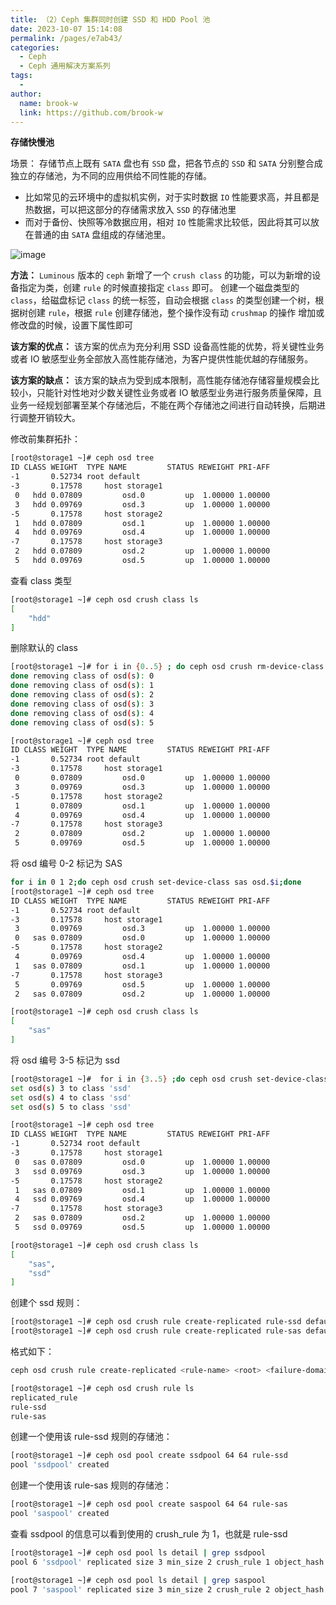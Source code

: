 ```yaml
---
title: （2）Ceph 集群同时创建 SSD 和 HDD Pool 池
date: 2023-10-07 15:14:08
permalink: /pages/e7ab43/
categories:
  - Ceph
  - Ceph 通用解决方案系列
tags:
  - 
author: 
  name: brook-w
  link: https://github.com/brook-w
---
```



**存储快慢池**

场景： 存储节点上既有 `SATA` 盘也有 `SSD` 盘，把各节点的 `SSD` 和 `SATA` 分别整合成独立的存储池，为不同的应用供给不同性能的存储。

- 比如常见的云环境中的虚拟机实例，对于实时数据 `IO` 性能要求高，并且都是热数据，可以把这部分的存储需求放入 `SSD` 的存储池里
- 而对于备份、快照等冷数据应用，相对 `IO` 性能需求比较低，因此将其可以放在普通的由 `SATA` 盘组成的存储池里。

![image](https://jsd.cdn.zzko.cn/gh/brook-w/image-hosting@master/ceph/image.30wr6c5iwl80.webp)

**方法：** `Luminous` 版本的 `ceph` 新增了一个 `crush class` 的功能，可以为新增的设备指定为类，创建 `rule` 的时候直接指定 `class` 即可。 创建一个磁盘类型的 `class`，给磁盘标记 `class` 的统一标签，自动会根据 `class` 的类型创建一个树，根据树创建 `rule`，根据 `rule` 创建存储池，整个操作没有动 `crushmap` 的操作 增加或修改盘的时候，设置下属性即可

**该方案的优点：** 该方案的优点为充分利用 SSD 设备高性能的优势，将关键性业务或者 IO 敏感型业务全部放入高性能存储池，为客户提供性能优越的存储服务。

**该方案的缺点：** 该方案的缺点为受到成本限制，高性能存储池存储容量规模会比较小，只能针对性地对少数关键性业务或者 IO 敏感型业务进行服务质量保障，且业务一经规划部署至某个存储池后，不能在两个存储池之间进行自动转换，后期进行调整开销较大。

修改前集群拓扑：

```bash
[root@storage1 ~]# ceph osd tree
ID CLASS WEIGHT  TYPE NAME         STATUS REWEIGHT PRI-AFF
-1       0.52734 root default
-3       0.17578     host storage1
 0   hdd 0.07809         osd.0         up  1.00000 1.00000
 3   hdd 0.09769         osd.3         up  1.00000 1.00000
-5       0.17578     host storage2
 1   hdd 0.07809         osd.1         up  1.00000 1.00000
 4   hdd 0.09769         osd.4         up  1.00000 1.00000
-7       0.17578     host storage3
 2   hdd 0.07809         osd.2         up  1.00000 1.00000
 5   hdd 0.09769         osd.5         up  1.00000 1.00000
```

查看 class 类型

```bash
[root@storage1 ~]# ceph osd crush class ls
[
    "hdd"
]
```

删除默认的 class

```bash
[root@storage1 ~]# for i in {0..5} ; do ceph osd crush rm-device-class osd.$i;done
done removing class of osd(s): 0
done removing class of osd(s): 1
done removing class of osd(s): 2
done removing class of osd(s): 3
done removing class of osd(s): 4
done removing class of osd(s): 5

[root@storage1 ~]# ceph osd tree
ID CLASS WEIGHT  TYPE NAME         STATUS REWEIGHT PRI-AFF
-1       0.52734 root default
-3       0.17578     host storage1
 0       0.07809         osd.0         up  1.00000 1.00000
 3       0.09769         osd.3         up  1.00000 1.00000
-5       0.17578     host storage2
 1       0.07809         osd.1         up  1.00000 1.00000
 4       0.09769         osd.4         up  1.00000 1.00000
-7       0.17578     host storage3
 2       0.07809         osd.2         up  1.00000 1.00000
 5       0.09769         osd.5         up  1.00000 1.00000
```

将 osd 编号 0-2 标记为 SAS

```bash
for i in 0 1 2;do ceph osd crush set-device-class sas osd.$i;done
[root@storage1 ~]# ceph osd tree
ID CLASS WEIGHT  TYPE NAME         STATUS REWEIGHT PRI-AFF
-1       0.52734 root default
-3       0.17578     host storage1
 3       0.09769         osd.3         up  1.00000 1.00000
 0   sas 0.07809         osd.0         up  1.00000 1.00000
-5       0.17578     host storage2
 4       0.09769         osd.4         up  1.00000 1.00000
 1   sas 0.07809         osd.1         up  1.00000 1.00000
-7       0.17578     host storage3
 5       0.09769         osd.5         up  1.00000 1.00000
 2   sas 0.07809         osd.2         up  1.00000 1.00000

[root@storage1 ~]# ceph osd crush class ls
[
    "sas"
]
```

将 osd 编号 3-5 标记为 ssd

```bash
[root@storage1 ~]#  for i in {3..5} ;do ceph osd crush set-device-class ssd osd.$i;done
set osd(s) 3 to class 'ssd'
set osd(s) 4 to class 'ssd'
set osd(s) 5 to class 'ssd'

[root@storage1 ~]# ceph osd tree
ID CLASS WEIGHT  TYPE NAME         STATUS REWEIGHT PRI-AFF
-1       0.52734 root default
-3       0.17578     host storage1
 0   sas 0.07809         osd.0         up  1.00000 1.00000
 3   ssd 0.09769         osd.3         up  1.00000 1.00000
-5       0.17578     host storage2
 1   sas 0.07809         osd.1         up  1.00000 1.00000
 4   ssd 0.09769         osd.4         up  1.00000 1.00000
-7       0.17578     host storage3
 2   sas 0.07809         osd.2         up  1.00000 1.00000
 5   ssd 0.09769         osd.5         up  1.00000 1.00000

[root@storage1 ~]# ceph osd crush class ls
[
    "sas",
    "ssd"
]
```

创建个 ssd 规则：

```bash
[root@storage1 ~]# ceph osd crush rule create-replicated rule-ssd default host ssd
[root@storage1 ~]# ceph osd crush rule create-replicated rule-sas default host sas
```

格式如下：

```bash
ceph osd crush rule create-replicated <rule-name> <root> <failure-domain> <class>

[root@storage1 ~]# ceph osd crush rule ls
replicated_rule
rule-ssd
rule-sas
```

创建一个使用该 rule-ssd 规则的存储池：

```bash
[root@storage1 ~]# ceph osd pool create ssdpool 64 64 rule-ssd
pool 'ssdpool' created
```

创建一个使用该 rule-sas 规则的存储池：

```bash
[root@storage1 ~]# ceph osd pool create saspool 64 64 rule-sas
pool 'saspool' created
```

查看 ssdpool 的信息可以看到使用的 crush_rule 为 1，也就是 rule-ssd

```bash
[root@storage1 ~]# ceph osd pool ls detail | grep ssdpool
pool 6 'ssdpool' replicated size 3 min_size 2 crush_rule 1 object_hash rjenkins pg_num 64 pgp_num 64 last_change 219 flags hashpspool stripe_width 0

[root@storage1 ~]# ceph osd pool ls detail | grep saspool
pool 7 'saspool' replicated size 3 min_size 2 crush_rule 2 object_hash rjenkins pg_num 64 pgp_num 64 last_change 223 flags hashpspool stripe_width 0
```
